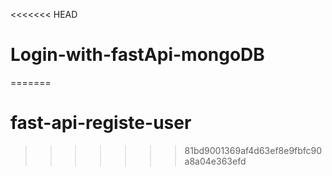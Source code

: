 <<<<<<< HEAD
# Login-with-fastApi-mongoDB
=======
# fast-api-registe-user
>>>>>>> 81bd9001369af4d63ef8e9fbfc90a8a04e363efd
